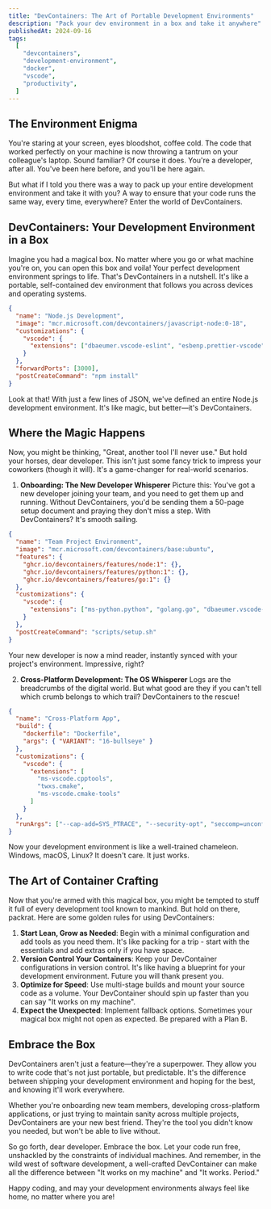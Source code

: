 ```yaml
---
title: "DevContainers: The Art of Portable Development Environments"
description: "Pack your dev environment in a box and take it anywhere"
publishedAt: 2024-09-16
tags:
  [
    "devcontainers",
    "development-environment",
    "docker",
    "vscode",
    "productivity",
  ]
---
```


## The Environment Enigma

You're staring at your screen, eyes bloodshot, coffee cold. The code that worked perfectly on your machine is now throwing a tantrum on your colleague's laptop. Sound familiar? Of course it does. You're a developer, after all. You've been here before, and you'll be here again.

But what if I told you there was a way to pack up your entire development environment and take it with you? A way to ensure that your code runs the same way, every time, everywhere? Enter the world of DevContainers.

## DevContainers: Your Development Environment in a Box

Imagine you had a magical box. No matter where you go or what machine you're on, you can open this box and voila! Your perfect development environment springs to life. That's DevContainers in a nutshell. It's like a portable, self-contained dev environment that follows you across devices and operating systems.

```json
{
  "name": "Node.js Development",
  "image": "mcr.microsoft.com/devcontainers/javascript-node:0-18",
  "customizations": {
    "vscode": {
      "extensions": ["dbaeumer.vscode-eslint", "esbenp.prettier-vscode"]
    }
  },
  "forwardPorts": [3000],
  "postCreateCommand": "npm install"
}
```

Look at that! With just a few lines of JSON, we've defined an entire Node.js development environment. It's like magic, but better—it's DevContainers.

## Where the Magic Happens

Now, you might be thinking, "Great, another tool I'll never use." But hold your horses, dear developer. This isn't just some fancy trick to impress your coworkers (though it will). It's a game-changer for real-world scenarios.

1. **Onboarding: The New Developer Whisperer**
   Picture this: You've got a new developer joining your team, and you need to get them up and running. Without DevContainers, you'd be sending them a 50-page setup document and praying they don't miss a step. With DevContainers? It's smooth sailing.

```json
{
  "name": "Team Project Environment",
  "image": "mcr.microsoft.com/devcontainers/base:ubuntu",
  "features": {
    "ghcr.io/devcontainers/features/node:1": {},
    "ghcr.io/devcontainers/features/python:1": {},
    "ghcr.io/devcontainers/features/go:1": {}
  },
  "customizations": {
    "vscode": {
      "extensions": ["ms-python.python", "golang.go", "dbaeumer.vscode-eslint"]
    }
  },
  "postCreateCommand": "scripts/setup.sh"
}
```

Your new developer is now a mind reader, instantly synced with your project's environment. Impressive, right?

2. **Cross-Platform Development: The OS Whisperer**
   Logs are the breadcrumbs of the digital world. But what good are they if you can't tell which crumb belongs to which trail? DevContainers to the rescue!

```json
{
  "name": "Cross-Platform App",
  "build": {
    "dockerfile": "Dockerfile",
    "args": { "VARIANT": "16-bullseye" }
  },
  "customizations": {
    "vscode": {
      "extensions": [
        "ms-vscode.cpptools",
        "twxs.cmake",
        "ms-vscode.cmake-tools"
      ]
    }
  },
  "runArgs": ["--cap-add=SYS_PTRACE", "--security-opt", "seccomp=unconfined"]
}
```

Now your development environment is like a well-trained chameleon. Windows, macOS, Linux? It doesn't care. It just works.

## The Art of Container Crafting

Now that you're armed with this magical box, you might be tempted to stuff it full of every development tool known to mankind. But hold on there, packrat. Here are some golden rules for using DevContainers:

1. **Start Lean, Grow as Needed**: Begin with a minimal configuration and add tools as you need them. It's like packing for a trip - start with the essentials and add extras only if you have space.
2. **Version Control Your Containers**: Keep your DevContainer configurations in version control. It's like having a blueprint for your development environment. Future you will thank present you.
3. **Optimize for Speed**: Use multi-stage builds and mount your source code as a volume. Your DevContainer should spin up faster than you can say "It works on my machine".
4. **Expect the Unexpected**: Implement fallback options. Sometimes your magical box might not open as expected. Be prepared with a Plan B.

## Embrace the Box

DevContainers aren't just a feature—they're a superpower. They allow you to write code that's not just portable, but predictable. It's the difference between shipping your development environment and hoping for the best, and knowing it'll work everywhere.

Whether you're onboarding new team members, developing cross-platform applications, or just trying to maintain sanity across multiple projects, DevContainers are your new best friend. They're the tool you didn't know you needed, but won't be able to live without.

So go forth, dear developer. Embrace the box. Let your code run free, unshackled by the constraints of individual machines. And remember, in the wild west of software development, a well-crafted DevContainer can make all the difference between "It works on my machine" and "It works. Period."

Happy coding, and may your development environments always feel like home, no matter where you are!
